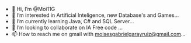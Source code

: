 - 👋 Hi, I’m @Moi11G
- 👀 I’m interested in Artificial Inteligence, new Database's and Games...
- 🌱 I’m currently learning Java, C# and SQL Server...
- 💞️ I’m looking to collaborate on IA Free code ...
- 📫 How to reach me on gmail with moisesgabrielgarayruiz@gmail.com...

<!---
Moi11G/Moi11G is a ✨ special ✨ repository because its `README.md` (this file) appears on your GitHub profile.
You can click the Preview link to take a look at your changes.
--->
